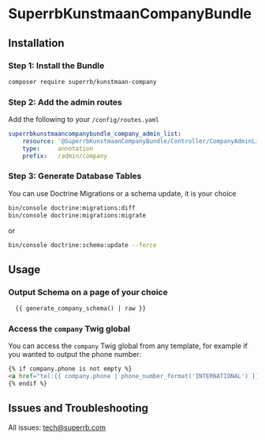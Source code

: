 # SuperrbKunstmaanCompanyBundle

## Installation

### Step 1: Install the Bundle

```bash
composer require superrb/kunstmaan-company
```

### Step 2: Add the admin routes

Add the following to your `/config/routes.yaml`

```yml
superrbkunstmaancompanybundle_company_admin_list:
    resource: '@SuperrbKunstmaanCompanyBundle/Controller/CompanyAdminListController.php'
    type:     annotation
    prefix:   /admin/company
```

### Step 3: Generate Database Tables

You can use Doctrine Migrations or a schema update, it is your choice

```bash
bin/console doctrine:migrations:diff
bin/console doctrine:migrations:migrate
```
or
```bash
bin/console doctrine:schema:update --force
```

## Usage

### Output Schema on a page of your choice

```html
  {{ generate_company_schema() | raw }}
```

### Access the `company` Twig global

You can access the `company` Twig global from any template, for example if you wanted to output the phone number:
```html
{% if company.phone is not empty %}
<a href="tel:{{ company.phone | phone_number_format('INTERNATIONAL') }}">{{ company.phone | phone_number_format('NATIONAL') }}</a>
{% endif %}
```

## Issues and Troubleshooting

All issues: tech@superrb.com
